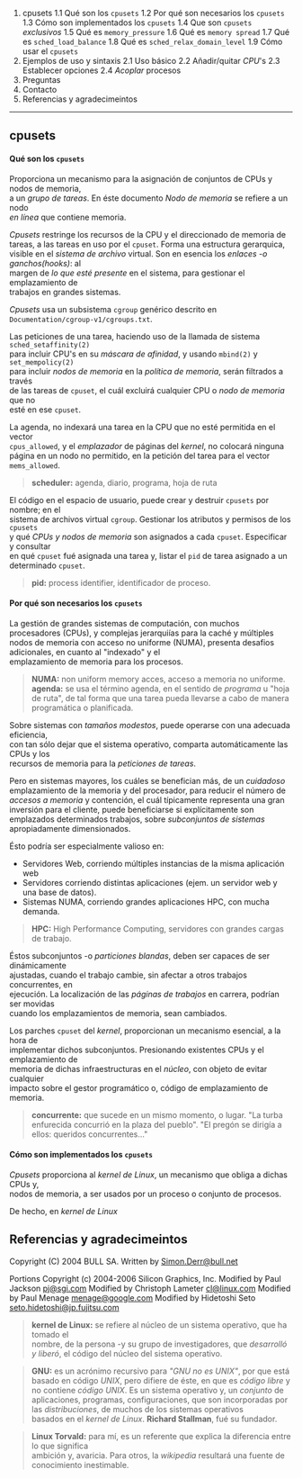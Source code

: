 1. cpusets
	 1.1 Qué son los `cpusets`
	 1.2 Por qué son necesarios los `cpusets`
	 1.3 Cómo son implementados los `cpusets`
	 1.4 Que son `cpusets` _exclusivos_
	 1.5 Qué es `memory_pressure`
	 1.6 Qué es `memory spread`
	 1.7 Qué es `sched_load_balance`
	 1.8 Qué es `sched_relax_domain_level`
	 1.9 Cómo usar el `cpusets`
2. Ejemplos de uso y sintaxis
	 2.1 Uso básico
	 2.2 Añadir/quitar _CPU_'s
	 2.3 Establecer opciones
	 2.4 _Acoplar_ procesos
3. Preguntas
4. Contacto
99. Referencias y agradecimeintos
---

## cpusets

#### Qué son los `cpusets`

Proporciona un mecanismo para la asignación de conjuntos de CPUs y nodos de memoria,  
a un _grupo de tareas_. En éste documento _Nodo de memoria_ se refiere a un nodo  
_en línea_ que contiene memoria.

_Cpusets_ restringe los recursos de la CPU y el direccionado de memoria de tareas, 
a las tareas en uso por el `cpuset`. Forma una estructura gerarquica, visible en el
_sistema de archivo_ virtual. Son en esencia los _enlaces -o ganchos(hooks)_: al  
margen de _lo que esté presente_ en el sistema, para gestionar el emplazamiento de  
trabajos en grandes sistemas.

_Cpusets_ usa un subsistema `cgroup` genérico descrito en 
`Documentation/cgroup-v1/cgroups.txt`.

Las peticiones de una tarea, haciendo uso de la llamada de sistema `sched_setaffinity(2)`  
para incluir CPU's en su _máscara de afinidad_, y usando `mbind(2)` y `set_mempolicy(2)`  
para incluir _nodos de memoria_ en la _política de memoria_, serán filtrados a través  
de las tareas de `cpuset`, el cuál excluirá cualquier CPU o _nodo de memoria_ que no  
esté en ese `cpuset`.

La agenda, no indexará una tarea en la CPU que no esté permitida en el vector  
`cpus_allowed`, y el _emplazador_ de páginas del _kernel_, no colocará ninguna  
página en un nodo no permitido, en la petición del tarea para el vector `mems_allowed`.

> __scheduler:__ agenda, diario, programa, hoja de ruta

El código en el espacio de usuario, puede crear y destruir `cpusets` por nombre; en el  
sistema de archivos virtual `cgroup`. Gestionar los atributos y permisos de los `cpusets`  
y qué _CPUs y nodos de memoria_ son asignados a cada `cpuset`. Especificar y consultar  
en qué `cpuset` fué asignada una tarea y, listar el `pid` de tarea asignado a un 
determinado  `cpuset`.

> __pid:__ process identifier, identificador de proceso.


#### Por qué son necesarios los `cpusets`

La gestión de grandes sistemas de computación, con muchos procesadores (CPUs), 
y complejas jerarquiías para la caché y múltiples nodos de memoria con acceso no
uniforme (NUMA), presenta desafios adicionales, en cuanto al "indexado" y el  
emplazamiento de memoria para los procesos.

> __NUMA:__ non uniform memory acces, acceso a memoria no uniforme.
> __agenda:__ se usa el término agenda, en el sentido de _programa_ u "hoja de ruta",
> de tal forma que una tarea pueda llevarse a cabo de manera programática o planificada.  

Sobre sistemas con _tamaños modestos_, puede operarse con una adecuada eficiencia,  
con tan sólo dejar que el sistema operativo, comparta automáticamente las CPUs y los  
recursos de memoria para la _peticiones de tareas_.

Pero en sistemas mayores, los cuáles se benefician más, de un _cuidadoso_ emplazamiento
de la memoria y del procesador, para reducir el número de _accesos a memoria_ y contención,
el cuál típicamente representa una gran inversión para el cliente, puede beneficiarse 
si explícitamente son emplazados determinados trabajos, sobre _subconjuntos de sistemas_  
apropiadamente dimensionados.

Ésto podría ser especialmente valioso en:

- Servidores Web, corriendo múltiples instancias de la misma aplicación web
- Servidores corriendo distintas aplicaciones (ejem. un servidor web y una base de datos).
- Sistemas NUMA, corriendo grandes aplicaciones HPC, con mucha demanda.

> __HPC:__ High Performance Computing, servidores con grandes cargas de trabajo.

Éstos subconjuntos -o _particiones blandas_, deben ser capaces de ser dinámicamente  
ajustadas, cuando el trabajo cambie, sin afectar a otros trabajos concurrentes, en  
ejecución. La localización de las _páginas de trabajos_ en carrera, podrían ser movidas  
cuando los emplazamientos de memoria, sean cambiados.

Los parches `cpuset` del _kernel_, proporcionan un mecanismo esencial, a la hora de  
implementar dichos subconjuntos. Presionando existentes CPUs y el emplazamiento de  
memoria de dichas infraestructuras en el _núcleo_, con objeto de evitar cualquier  
impacto sobre el gestor programático o, código de emplazamiento de memoria.  

> __concurrente:__ que sucede en un mismo momento, o lugar. "La turba enfurecida concurrió
en la plaza del pueblo". "El pregón se dirigía a ellos: queridos concurrentes..."


#### Cómo son implementados los `cpusets`

_Cpusets_ proporciona al _kernel de Linux_, un mecanismo que obliga a dichas CPUs y,  
nodos de memoria, a ser usados por un proceso o conjunto de procesos.

De hecho, en _kernel de Linux_



## Referencias y agradecimeintos

Copyright (C) 2004 BULL SA.
Written by Simon.Derr@bull.net

Portions Copyright (c) 2004-2006 Silicon Graphics, Inc.
Modified by Paul Jackson <pj@sgi.com>
Modified by Christoph Lameter <cl@linux.com>
Modified by Paul Menage <menage@google.com>
Modified by Hidetoshi Seto <seto.hidetoshi@jp.fujitsu.com>

> __kernel de Linux:__ se refiere al núcleo de un sistema operativo, que ha tomado el  
> nombre, de la persona -y su grupo de investigadores, que _desarrolló y liberó_, el código
> del núcleo del sistema operativo.

> __GNU:__ es un acrónimo recursivo para _"GNU no es UNIX"_, por que está basado en 
> código _UNIX_, pero difiere de éste, en que es _código libre_ y no contiene _código UNIX_.
> Es un sistema operativo y, un _conjunto_ de aplicaciones, programas, configuraciones,
> que son incorporadas por las _distribuciones_, de muchos de los sistemas operativos  
> basados en el _kernel de Linux_. __Richard Stallman__, fué su fundador.

> __Linux Torvald:__ para mí, es un referente que explica la diferencia entre lo que significa  
> ambición y, avaricia. Para otros, la _wikipedia_ resultará una fuente de conocimiento 
> inestimable.





















